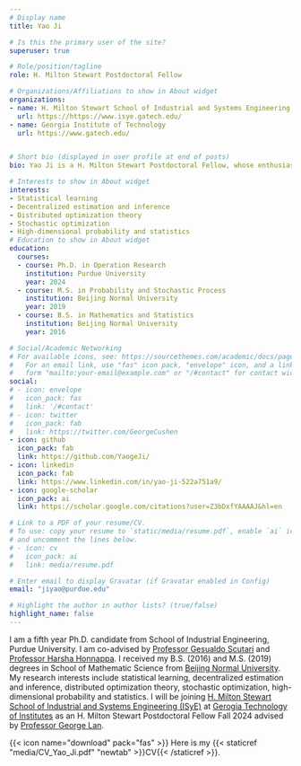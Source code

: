 ```yaml
---
# Display name
title: Yao Ji

# Is this the primary user of the site?
superuser: true

# Role/position/tagline
role: H. Milton Stewart Postdoctoral Fellow

# Organizations/Affiliations to show in About widget
organizations:
- name: H. Milton Stewart School of Industrial and Systems Engineering (ISyE)
  url: https://https://www.isye.gatech.edu/
- name: Georgia Institute of Technology
  url: https://www.gatech.edu/


# Short bio (displayed in user profile at end of posts)
bio: Yao Ji is a H. Milton Stewart Postdoctoral Fellow, whose enthusiasm lies on optimization, probability and statistics research.  

# Interests to show in About widget
interests:
- Statistical learning
- Decentralized estimation and inference
- Distributed optimization theory
- Stochastic optimization
- High-dimensional probability and statistics
# Education to show in About widget
education:
  courses:
  - course: Ph.D. in Operation Research
    institution: Purdue University
    year: 2024
  - course: M.S. in Probability and Stochastic Process 
    institution: Beijing Normal University
    year: 2019
  - course: B.S. in Mathematics and Statistics
    institution: Beijing Normal University
    year: 2016

# Social/Academic Networking
# For available icons, see: https://sourcethemes.com/academic/docs/page-builder/#icons
#   For an email link, use "fas" icon pack, "envelope" icon, and a link in the
#   form "mailto:your-email@example.com" or "/#contact" for contact widget.
social:
# - icon: envelope
#   icon_pack: fas
#   link: '/#contact'
# - icon: twitter
#   icon_pack: fab
#   link: https://twitter.com/GeorgeCushen
- icon: github
  icon_pack: fab
  link: https://github.com/YaogeJi/
- icon: linkedin
  icon_pack: fab
  link: https://www.linkedin.com/in/yao-ji-522a751a9/
- icon: google-scholar
  icon_pack: ai
  link: https://scholar.google.com/citations?user=Z3bDxfYAAAAJ&hl=en

# Link to a PDF of your resume/CV.
# To use: copy your resume to `static/media/resume.pdf`, enable `ai` icons in `params.toml`, 
# and uncomment the lines below.
# - icon: cv
#   icon_pack: ai
#   link: media/resume.pdf

# Enter email to display Gravatar (if Gravatar enabled in Config)
email: "jiyao@purdue.edu"

# Highlight the author in author lists? (true/false)
highlight_name: false
---
```


I am a fifth year Ph.D. candidate from School of Industrial Engineering, Purdue University. I am co-advised by <a href="https://engineering.purdue.edu/~gscutari/">Professor Gesualdo Scutari</a> and <a href="https://engineering.purdue.edu/SSL/">Professor Harsha Honnappa</a>. I received my B.S. (2016) and M.S. (2019) degrees in School of Mathematic Science from <a href="https://english.bnu.edu.cn/">Beijing Normal University</a>. My research interests include statistical learning, decentralized estimation and inference, distributed optimization theory, stochastic optimization, high-dimensional probability and statistics. I will be joining <a href="https://www.isye.gatech.edu/">H. Milton Stewart School of Industrial and Systems Engineering (ISyE)</a> at <a href="https://www.gatech.edu/">Gerogia Technology of Institutes</a> as an H. Milton Stewart Postdoctoral Fellow Fall 2024 advised by <a href="https://sites.gatech.edu/guanghui-lan/">Professor George Lan</a>.

{{< icon name="download" pack="fas" >}} Here is my {{< staticref "media/CV_Yao_Ji.pdf" "newtab" >}}CV{{< /staticref >}}.
